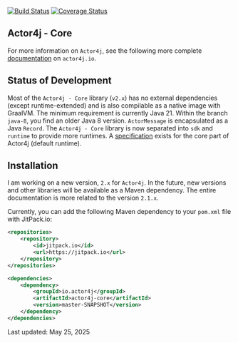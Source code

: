 [![Build Status](https://travis-ci.org/relvaner/actor4j-core.svg?branch=master)](https://travis-ci.org/relvaner/actor4j-core)
[![Coverage Status](https://coveralls.io/repos/github/relvaner/actor4j-core/badge.svg?branch=master)](https://coveralls.io/github/relvaner/actor4j-core?branch=master)

## Actor4j - Core ##

For more information on `Actor4j`, see the following more complete [documentation](https://actor4j.io/documentation/) on `actor4j.io`.

## Status of Development ##

Most of the `Actor4j - Core` library (`v2.x`) has no external dependencies (except runtime-extended) and is also compilable as a native image with GraalVM. The minimum requirement is currently Java 21. Within the branch `java-8`, you find an older Java 8 version. `ActorMessage` is encapsulated as a Java `Record`. The `Actor4j - Core` library is now separated into `sdk` and `runtime` to provide more runtimes. A [specification](https://github.com/relvaner/actor4j-spec) exists for the core part of Actor4j (default runtime).

## Installation ##

I am working on a new version, `2.x` for `Actor4j`. In the future, new versions and other libraries will be available as a Maven dependency. The entire documentation is more related to the version `2.1.x`.

Currently, you can add the following Maven dependency to your `pom.xml` file with JitPack.io:

```xml
<repositories>
	<repository>
		<id>jitpack.io</id>
		<url>https://jitpack.io</url>
	</repository>
</repositories>

<dependencies>
	<dependency>
		<groupId>io.actor4j</groupId>
		<artifactId>actor4j-core</artifactId>
		<version>master-SNAPSHOT</version>
	</dependency>
</dependencies>
```

Last updated: May 25, 2025